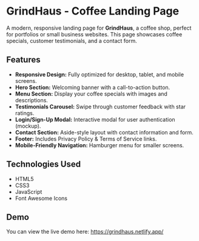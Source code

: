 # GrindHaus - Coffee Landing Page

A modern, responsive landing page for **GrindHaus**, a coffee shop, perfect for portfolios or small business websites. This page showcases coffee specials, customer testimonials, and a contact form.

## Features

- **Responsive Design:** Fully optimized for desktop, tablet, and mobile screens.
- **Hero Section:** Welcoming banner with a call-to-action button.
- **Menu Section:** Display your coffee specials with images and descriptions.
- **Testimonials Carousel:** Swipe through customer feedback with star ratings.
- **Login/Sign-Up Modal:** Interactive modal for user authentication (mockup).
- **Contact Section:** Aside-style layout with contact information and form.
- **Footer:** Includes Privacy Policy & Terms of Service links.
- **Mobile-Friendly Navigation:** Hamburger menu for smaller screens.

## Technologies Used

- HTML5
- CSS3
- JavaScript
- Font Awesome Icons

## Demo

You can view the live demo here: https://grindhaus.netlify.app/

